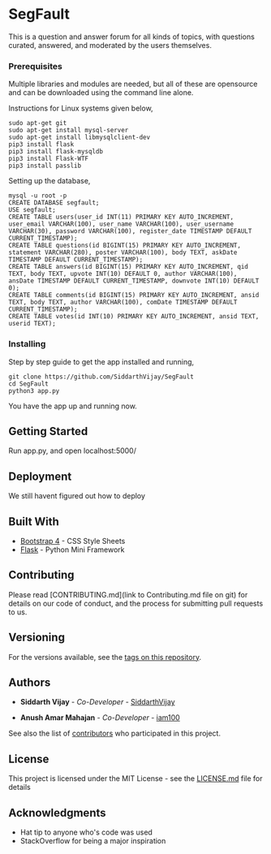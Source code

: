 # SegFault

This is a question and answer forum for all kinds of topics, with questions curated, answered, and moderated by the users themselves.


### Prerequisites

Multiple libraries and modules are needed, but all of these are opensource and can be downloaded using the command line alone.

Instructions for Linux systems given below,

```
sudo apt-get git
sudo apt-get install mysql-server
sudo apt-get install libmysqlclient-dev
pip3 install flask
pip3 install flask-mysqldb
pip3 install Flask-WTF
pip3 install passlib
```

Setting up the database,

```
mysql -u root -p
CREATE DATABASE segfault;
USE segfault;
CREATE TABLE users(user_id INT(11) PRIMARY KEY AUTO_INCREMENT, user_email VARCHAR(100), user_name VARCHAR(100), user_username VARCHAR(30), password VARCHAR(100), register_date TIMESTAMP DEFAULT CURRENT_TIMESTAMP);
CREATE TABLE questions(id BIGINT(15) PRIMARY KEY AUTO_INCREMENT, statement VARCHAR(280), poster VARCHAR(100), body TEXT, askDate TIMESTAMP DEFAULT CURRENT_TIMESTAMP);
CREATE TABLE answers(id BIGINT(15) PRIMARY KEY AUTO_INCREMENT, qid TEXT, body TEXT, upvote INT(10) DEFAULT 0, author VARCHAR(100), ansDate TIMESTAMP DEFAULT CURRENT_TIMESTAMP, downvote INT(10) DEFAULT 0);
CREATE TABLE comments(id BIGINT(15) PRIMARY KEY AUTO_INCREMENT, ansid TEXT, body TEXT, author VARCHAR(100), comDate TIMESTAMP DEFAULT CURRENT_TIMESTAMP);
CREATE TABLE votes(id INT(10) PRIMARY KEY AUTO_INCREMENT, ansid TEXT, userid TEXT);
```

### Installing

Step by step guide to get the app installed and running,

```
git clone https://github.com/SiddarthVijay/SegFault
cd SegFault
python3 app.py
```

You have the app up and running now.

## Getting Started

Run app.py, and open localhost:5000/

## Deployment

We still havent figured out how to deploy

## Built With

* [Bootstrap 4](https://getbootstrap.com/) - CSS Style Sheets
* [Flask](http://flask.pocoo.org/) - Python Mini Framework

## Contributing

Please read [CONTRIBUTING.md](link to Contributing.md file on git) for details on our code of conduct, and the process for submitting pull requests to us.

## Versioning

For the versions available, see the [tags on this repository](https://github.com/SiddarthVijay/SegFault/tags).

## Authors

* **Siddarth Vijay** - *Co-Developer* - [SiddarthVijay](https://github.com/SiddarthVijay)

* **Anush Amar Mahajan** - *Co-Developer* - [iam100](https://github.com/iam100)

See also the list of [contributors](https://github.com/your/project/contributors) who participated in this project.

## License

This project is licensed under the MIT License - see the [LICENSE.md](LICENSE.md) file for details

## Acknowledgments

* Hat tip to anyone who's code was used
* StackOverflow for being a major inspiration
